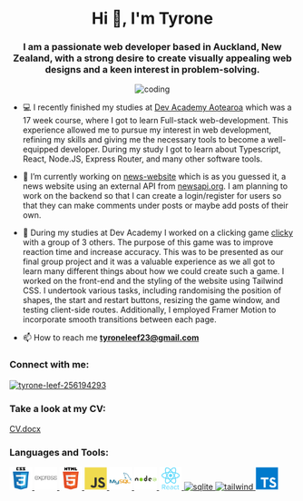 
<h1 align="center">Hi 👋, I'm Tyrone</h1>
<h3 align="center">I am a passionate web developer based in Auckland, New Zealand, with a strong desire to create visually appealing web designs and a keen interest in problem-solving.</h3>

<div align="center">
  
  ![coding](https://github.com/tyrone-leef/tyrone-leef/assets/135944748/fff75a03-c084-497a-ab65-ed2f8c427ee2)

</div>

- 💻 I recently finished my studies at [Dev Academy Aotearoa](https://devacademy.co.nz/) which was a 17 week course, where I got to learn Full-stack web-development. This experience allowed me to pursue my interest in web development, refining my skills and giving me the necessary tools to become a well-equipped developer. During my study I got to learn about Typescript, React, Node.JS, Express Router, and many other software tools.
  
- 🔭 I’m currently working on [news-website](https://github.com/tyrone-leef/news-website) which is as you guessed it, a news website using an external API from [newsapi.org](https://newsapi.org/). I am planning to work on the backend so that I can create a login/register for users so that they can make comments under posts or maybe add posts of their own.
  
- 👯 During my studies at Dev Academy I worked on a clicking game [clicky](https://github.com/tyrone-leef/clicky) with a group of 3 others. The purpose of this game was to improve reaction time and increase accuracy. This was to be presented as our final group project and it was a valuable experience as we all got to learn many different things about how we could create such a game. I worked on the front-end and the styling of the website using Tailwind CSS. I undertook various tasks, including randomising the position of shapes, the start and restart buttons, resizing the game window, and testing client-side routes. Additionally, I employed Framer Motion to incorporate smooth transitions between each page.

- 📫 How to reach me **tyroneleef23@gmail.com**

<h3 align="left">Connect with me:</h3>
<p align="left">
<a href="https://linkedin.com/in/tyrone-leef-256194293" target="blank"><img align="center" src="https://raw.githubusercontent.com/rahuldkjain/github-profile-readme-generator/master/src/images/icons/Social/linked-in-alt.svg" alt="tyrone-leef-256194293" height="30" width="40" /></a>
</p>
<h3 align="left">Take a look at my CV:</h3>

[CV.docx](https://github.com/tyrone-leef/tyrone-leef/files/12889047/CV.docx)

<h3 align="left">Languages and Tools:</h3>
<p align="left"> <a href="https://www.w3schools.com/css/" target="_blank" rel="noreferrer"> <img src="https://raw.githubusercontent.com/devicons/devicon/master/icons/css3/css3-original-wordmark.svg" alt="css3" width="40" height="40"/> </a> <a href="https://expressjs.com" target="_blank" rel="noreferrer"> <img src="https://raw.githubusercontent.com/devicons/devicon/master/icons/express/express-original-wordmark.svg" alt="express" width="40" height="40"/> </a> <a href="https://www.w3.org/html/" target="_blank" rel="noreferrer"> <img src="https://raw.githubusercontent.com/devicons/devicon/master/icons/html5/html5-original-wordmark.svg" alt="html5" width="40" height="40"/> </a> <a href="https://developer.mozilla.org/en-US/docs/Web/JavaScript" target="_blank" rel="noreferrer"> <img src="https://raw.githubusercontent.com/devicons/devicon/master/icons/javascript/javascript-original.svg" alt="javascript" width="40" height="40"/> </a> <a href="https://www.mysql.com/" target="_blank" rel="noreferrer"> <img src="https://raw.githubusercontent.com/devicons/devicon/master/icons/mysql/mysql-original-wordmark.svg" alt="mysql" width="40" height="40"/> </a> <a href="https://nodejs.org" target="_blank" rel="noreferrer"> <img src="https://raw.githubusercontent.com/devicons/devicon/master/icons/nodejs/nodejs-original-wordmark.svg" alt="nodejs" width="40" height="40"/> </a> <a href="https://reactjs.org/" target="_blank" rel="noreferrer"> <img src="https://raw.githubusercontent.com/devicons/devicon/master/icons/react/react-original-wordmark.svg" alt="react" width="40" height="40"/> </a> <a href="https://www.sqlite.org/" target="_blank" rel="noreferrer"> <img src="https://www.vectorlogo.zone/logos/sqlite/sqlite-icon.svg" alt="sqlite" width="40" height="40"/> </a> <a href="https://tailwindcss.com/" target="_blank" rel="noreferrer"> <img src="https://www.vectorlogo.zone/logos/tailwindcss/tailwindcss-icon.svg" alt="tailwind" width="40" height="40"/> </a> <a href="https://www.typescriptlang.org/" target="_blank" rel="noreferrer"> <img src="https://raw.githubusercontent.com/devicons/devicon/master/icons/typescript/typescript-original.svg" alt="typescript" width="40" height="40"/> </a> </p>
